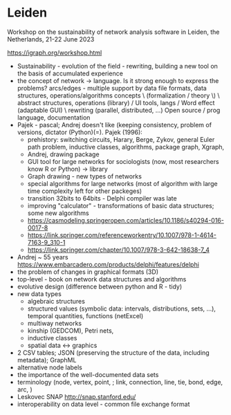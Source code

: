 # Leiden

Workshop on the sustainability of network analysis software in Leiden, the Netherlands, 21-22 June 2023

https://igraph.org/workshop.html

- Sustainability -
evolution of the field - rewriting, building a new tool on the basis of accumulated experience 
- the concept of network -> language.  Is it strong enough to express the problems?
arcs/edges - multiple
support by data file formats, data structures, operations/algorithms
concepts \ (formalization / theory \\) \ abstract structures, operations (library) / UI tools, langs / Word effect (adaptable GUI) 
\ rewriting (parallel, distributed, ...)
Open source / prog language, documentation
- Pajek - pascal; Andrej doesn't like (keeping consistency, problem of versions, dictator (Python)(=). Pajek (1996):
  - prehistory: switching circuits, Harary, Berge, Zykov, general Euler path problem, inductive classes, algorithms, package graph, Xgraph,
  - Andrej, drawing package
  - GUI tool for large networks for sociologists (now, most researchers know R or Python) -> library
  - Graph drawing - new types of networks
  - special algorithms for large networks (most of algorithm with large time complexity left for other packeges)
  - transition 32bits to 64bits - Delphi compiler was late
  - improving "calculator" - transformations of basic data structures; some new algorithms
  - https://casmodeling.springeropen.com/articles/10.1186/s40294-016-0017-8
  - https://link.springer.com/referenceworkentry/10.1007/978-1-4614-7163-9_310-1
  - https://link.springer.com/chapter/10.1007/978-3-642-18638-7_4
- Andrej ~ 55 years
https://www.embarcadero.com/products/delphi/features/delphi
- the problem of changes in graphical formats (3D)
- top-level - book on network data structures and algorithms
- evolutive design (difference between python and R - tidy)
- new data types
  - algebraic structures
  - structured values (symbolic data: intervals, distributions, sets, ...), temporal quantities, functions (netExcel)
  - multiway networks
  - kinship (GEDCOM), Petri nets,
  - inductive classes
  - spatial data <-> graphics
- 2 CSV tables; JSON (preserving the structure of the data, including metadata); GraphML
- alternative node labels
- the importance of the well-documented data sets
- terminology  (node, vertex, point,  ; link, connection, line, tie, bond, edge, arc, )
- Leskovec SNAP   http://snap.stanford.edu/ 
- interoperability on data level - common file exchange format

 
 

